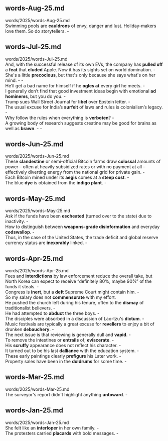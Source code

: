 ## words-Aug-25.md ##  
words/2025/words-Aug-25.md  
Swimming pools are **cauldrons** of envy, danger and lust. Holiday-makers love them. So do storytellers. -  

## words-Jul-25.md ##  
words/2025/words-Jul-25.md  
And, with the successful release of its own EVs, the company has **pulled off** a **feat** that **eluded** Apple. Now it has its sights set on world domination. -  
She's a little **precocious**, but that's only because she says what's on her mind. -   -  
He’ll get a bad name for himself if he **ogles at** every girl he meets. -  
I generally don’t find that good investment ideas begin with emotional **ad hominems**, but you do you. -  
Trump sues Wall Street Journal for **libel** over Epstein letter. -  
The usual excuse for India’s **surfeit** of laws and rules is colonialism’s legacy. -  
Why follow the rules when everything is **verboten**? -  
A growing body of research suggests creatine may be good for brains as well as **brawn**. -   -  

## words-Jun-25.md ##  
words/2025/words-Jun-25.md  
These **clandestine** or semi-official Bitcoin farms draw **colossal** amounts of power – often at heavily subsidized rates or with no payment at all – effectively diverting energy from the national grid for private gain. -  
Each Bitcoin mined under its **aegis** comes at a **steep cost**. -  
The blue **dye** is obtained from the **indigo plant**. -  

## words-May-25.md ##  
words/2025/words-May-25.md  
Ask if the funds have been **escheated** (turned over to the state) due to inactivity. -  
How to distinguish between **weapons-grade disinformation** and everyday **codswallop**. -  
Thus, in the case of the United States, the trade deficit and global reserve currency status are **inexorably** linked. -  

## words-Apr-25.md ##  
words/2025/words-Apr-25.md  
Fees and **interdictions** by law enforcement reduce the overall take, but North Korea can expect to receive “definitely 80%, maybe 90%” of the funds it steals. -  
Congress is **inert**, but a **deft** Supreme Court might contain him. -  
So my salary does not **commensurate** with my effort.   
He pushed the church left during his tenure, often to the **dismay** of traditionalist believers. -  
He had attempted to **abduct** the three boys. -  
The disciples were absorbed in a discussion of Lao-tzu's **dictum**. -  
Music festivals are typically a great excuse for **revellers** to enjoy a bit of drunken **debauchery**. -  
The next issue is that reviewing is generally dull and **vapid**. -  
To remove the intestines or **entrails** of; **eviscerate**. -  
His **scruffy** appearance does not reflect his character. -  
It turned out to be his last **dalliance** with the education system. -  
These early paintings clearly **prefigure** his Later work. -  
Property sales have been in the **doldrums** for some time. -  

## words-Mar-25.md ##  
words/2025/words-Mar-25.md  
The surveyor's report didn't highlight anything **untoward**. -  

## words-Jan-25.md ##  
words/2025/words-Jan-25.md  
She felt like an **interloper** in her own family. -  
The protesters carried **placards** with bold messages. -  
